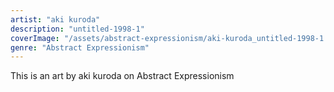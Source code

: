 ```yaml
---
artist: "aki kuroda"
description: "untitled-1998-1"
coverImage: "/assets/abstract-expressionism/aki-kuroda_untitled-1998-1.jpg"
genre: "Abstract Expressionism"
---
```

This is an art by aki kuroda on Abstract Expressionism

